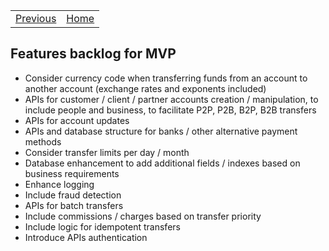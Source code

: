 <table>
  <tr>
    <td><a href="apis.md">Previous</a></td>
    <td><a href="../README.md">Home</a></td>
  </tr>
</table>

## Features backlog for MVP
- Consider currency code when transferring funds from an account to another account (exchange rates and exponents included)
- APIs for customer /  client / partner accounts creation / manipulation, to include people and business, to facilitate P2P, P2B, B2P, B2B transfers
- APIs for account updates
- APIs and database structure for banks / other alternative payment methods
- Consider transfer limits per day / month
- Database enhancement to add additional fields / indexes based on business requirements
- Enhance logging
- Include fraud detection
- APIs for batch transfers
- Include commissions / charges based on transfer priority
- Include logic for idempotent transfers
- Introduce APIs authentication
